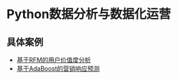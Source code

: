 # Python数据分析与数据化运营
## 具体案例
- [基于RFM的用户价值度分析](基于RFM的用户价值度分析)
- [基于AdaBoost的营销响应预测](基于AdaBoost的营销响应预测)
